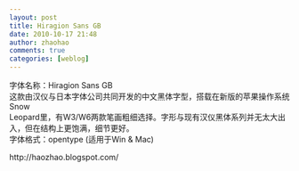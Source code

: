 ```yaml
---
layout: post
title: Hiragion Sans GB
date: 2010-10-17 21:48
author: zhaohao
comments: true
categories: [weblog]
---
```

字体名称：Hiragion Sans GB<br />这款由汉仪与日本字体公司共同开发的中文黑体字型，搭载在新版的苹果操作系统Snow<br />Leopard里，有W3/W6两款笔画粗细选择。字形与现有汉仪黑体系列并无太大出入，但在结构上更饱满，细节更好。<br />字体格式：opentype (适用于Win &amp; Mac)

<div>http://haozhao.blogspot.com/</div>
